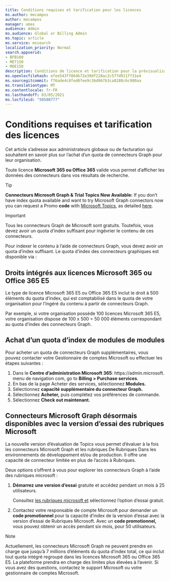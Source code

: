 ```yaml
---
title: Conditions requises et tarification pour les licences
ms.author: mecampos
author: mecampos
manager: umas
audience: Admin
ms.audience: Global or Billing Admin
ms.topic: article
ms.service: mssearch
localization_priority: Normal
search.appverid:
- BFB160
- MET150
- MOE150
description: Conditions de licence et tarification pour la prévisualisation publique des connecteurs Microsoft Graph pour Microsoft Search (recherche Microsoft)
ms.openlocfilehash: efee543ff864b72e39df228ac2c577d911ff31e4
ms.sourcegitcommit: f76ade4c8fed0fee9c36d067b3ca8288c6c980aa
ms.translationtype: MT
ms.contentlocale: fr-FR
ms.lasthandoff: 03/05/2021
ms.locfileid: "50508777"
---
```

<!---Previous ms.author: rusamai --->

# <a name="license-requirements-and-pricing"></a>Conditions requises et tarification des licences

Cet article s’adresse aux administrateurs globaux ou de facturation qui souhaitent en savoir plus sur l’achat d’un quota de connecteurs Graph pour leur organisation.

Toute licence **Microsoft 365 ou Office 365** valide vous permet d’afficher les données des connecteurs dans vos résultats de recherche.

> [!TIP]
> **Connecteurs Microsoft Graph & Trial Topics Now Available:** If you don’t have index quota available and want to try Microsoft Graph connectors now you can request a Promo **code** with [Microsoft Topics](https://www.microsoft.com/microsoft-viva/topics?activetab=pivot:overviewtab), as detailed [here](#microsoft-graph-connectors-now-available-with-microsoft-viva-topics-trial).

>[!IMPORTANT]
>Tous les connecteurs Graph de Microsoft sont gratuits. Toutefois, vous devez avoir un quota d’index suffisant pour ingévrier le contenu de ces connecteurs.

Pour indexer le contenu à l’aide de connecteurs Graph, vous devez avoir un quota d’index suffisant. Le quota d’index des connecteurs graphiques est disponible via :

## <a name="entitlement-built-into-microsoft-365-or-office-365-e5-licenses"></a>Droits intégrés aux licences Microsoft 365 ou Office 365 E5

Le type de licence Microsoft 365 E5 ou Office 365 E5 inclut le droit à 500 éléments du quota d’index, qui est comptabilisé dans le quota de votre organisation pour l’ingéré du contenu à partir de connecteurs Graph.

Par exemple, si votre organisation possède 100 licences Microsoft 365 E5, votre organisation dispose de 100 x 500 = 50 000 éléments correspondant au quota d’index des connecteurs Graph.

## <a name="purchase-of-add-on-index-quota"></a>Achat d’un quota d’index de modules de modules
Pour acheter un quota de connecteurs Graph supplémentaires, vous pouvez contacter votre Gestionnaire de comptes Microsoft ou effectuer les étapes suivantes :

1. Dans le **Centre d’administration Microsoft 365**: https://<span>admin.microsoft.</span> menu de navigation com, go to **Billing > Purchase services**.
2. En bas de la page Acheter des services, sélectionnez **Modules.**
3. Sélectionnez **capacité supplémentaire du connecteur Graph.**
4. Sélectionnez **Acheter,** puis complétez vos préférences de commande.
5. Sélectionnez **Check out maintenant.**

## <a name="microsoft-graph-connectors-now-available-with-microsoft-viva-topics-trial"></a>Connecteurs Microsoft Graph désormais disponibles avec la version d’essai des rubriques Microsoft
 La nouvelle version d’évaluation de Topics vous permet d’évaluer à la fois les connecteurs Microsoft Graph et les rubriques De Rubriques Dans les environnements de développement et/ou de production. Il offre une capacité de connecteur limitée en plus de l’accès à Rubriques.

Deux options s’offrent à vous pour explorer les connecteurs Graph à l’aide des rubriques microsoft :

1. **Démarrez une version d’essai** gratuite et accédez pendant un mois à 25 utilisateurs.

     Consultez [les rubriques microsoft et](https://www.microsoft.com/microsoft-viva/topics?activetab=pivot:overviewtab) sélectionnez l’option d’essai gratuit.

2. Contactez votre responsable de compte Microsoft pour demander un **code promotionnel** pour la capacité d’index de la version d’essai avec la version d’essai de Rubriques Microsoft. Avec un **code promotionnel,** vous pouvez obtenir un accès pendant six mois, pour 50 utilisateurs.

> [!NOTE]
> Actuellement, les connecteurs Microsoft Graph ne peuvent prendre en charge que jusqu’à 7 millions d’éléments du quota d’index total, ce qui inclut tout quota intégré regroupé dans les licences Microsoft 365 ou Office 365 E5. La plateforme prendra en charge des limites plus élevées à l’avenir. Si vous avez des questions, contactez le support Microsoft ou votre gestionnaire de comptes Microsoft.

